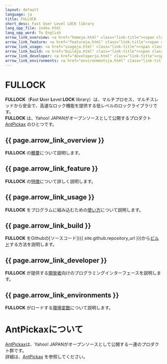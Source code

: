 ```yaml
---
layout: default
language: ja
title: FULLOCK
short_desc: Fast User Level LOCK library
lang_opp_file: index.html
lang_opp_word: To English
arrow_link_overview: <a href="homeja.html" class="link-title"><span class="arrow-base link-arrow-right"></span>概要</a>
arrow_link_feature: <a href="featureja.html" class="link-title"><span class="arrow-base link-arrow-right"></span>特徴</a>
arrow_link_usage: <a href="usageja.html" class="link-title"><span class="arrow-base link-arrow-right"></span>使い方</a>
arrow_link_build: <a href="buildja.html" class="link-title"><span class="arrow-base link-arrow-right"></span>ビルド</a>
arrow_link_developer: <a href="developerja.html" class="link-title"><span class="arrow-base link-arrow-right"></span>開発者</a>
arrow_link_environments: <a href="environmentsja.html" class="link-title"><span class="arrow-base link-arrow-right"></span>環境変数</a>
---
```


# **FULLOCK**
**FULLOCK**（**F**ast **U**ser **L**evel **LOCK** library）は、マルチプロセス、マルチスレッドから安全で、高速なロック機能を提供する低レベルのロックライブラリです。  
**FULLOCK** は、Yahoo! JAPANがオープンソースとして公開するプロダクト [AntPickax](https://antpick.ax/indexja.html) のひとつです。

## {{ page.arrow_link_overview }}
**FULLOCK** の[概要](homeja.html)について説明します。  

## {{ page.arrow_link_feature }}
**FULLOCK** の[特徴](featureja.html)について詳しく説明します。  

## {{ page.arrow_link_usage }}
**FULLOCK** をプログラムに組み込むための[使い方](usageja.html)について説明します。  

## {{ page.arrow_link_build }}
**FULLOCK** をGithubの[ソースコード]({{ site.github.repository_url }})から[ビルド](buildja.html)する方法を説明します。

## {{ page.arrow_link_developer }}
**FULLOCK** が提供する[開発者](developerja.html)向けのプログラミングインターフェースを説明します。

## {{ page.arrow_link_environments }}
**FULLOCK** がロードする[環境変数](environmentsja.html)について説明します。

# **AntPickaxについて**
[AntPickax](https://antpick.ax/indexja.html)は、Yahoo! JAPANがオープンソースとして公開する一連のプロダクト群です。  
詳細は、[AntPickax](https://antpick.ax/indexja.html) を参照してください。
